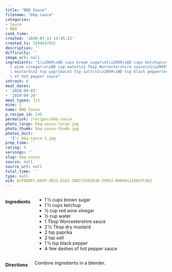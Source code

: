 ```yaml
---
title: "BBQ Sauce"
filename: "bbq-sauce"
categories:
- Sauce
- BBQ
cook_time: ''
created: '2020-07-13 13:45:22'
created_ts: 1594647922
description: ''
difficulty: ''
image_url: null
ingredients: "1\u2009\xBD cups brown sugar\n1\u2009\xBD cups ketchup\n\xBD cup red\
  \ wine vinegar\n\xBD cup water\n1 Tbsp Worcestershire sauce\n2\u2009\xBD Tbsp dry\
  \ mustard\n2 tsp paprika\n2 tsp salt\n1\u2009\xBD tsp black pepper\nA few dashes\
  \ of hot pepper sauce"
intrash: 0
meal_dates:
- '2020-09-03'
- '2020-09-20'
meal_types: 3|3
mine: 1
name: BBQ Sauce
p_recipe_id: 246
permalink: /recipes/bbq-sauce
photo_large: bbq-sauce-large.jpg
photo_thumb: bbq-sauce-thumb.jpg
photos_dict:
  '1': bbq-sauce-1.jpg
prep_time: ''
rating: 5
servings: ''
slug: bbq-sauce
source: null
source_url: null
total_time: ''
type: null
uid: 6CF0D8FC-A8FE-4D31-A163-38D715503D3D-29053-000401226697C402
---
```

<div class="large-8 medium-7 columns" id="writeup">	</div><!-- #writeup -->
</div><!-- #row-one -->
<div class="row" id="row-two">	<div class="medium-4 small-5 columns" id="ingredients"><h4>Ingredients</h4><div class="box box-ingredients content"><ul>
<li>1 ½ cups brown sugar</li>
<li>1 ½ cups ketchup</li>
<li>½ cup red wine vinegar</li>
<li>½ cup water</li>
<li>1 Tbsp Worcestershire sauce</li>
<li>2 ½ Tbsp dry mustard</li>
<li>2 tsp paprika</li>
<li>2 tsp salt</li>
<li>1 ½ tsp black pepper</li>
<li>A few dashes of hot pepper sauce</li>
</ul>
</div>	</div>	<div class="medium-6 small-7 columns" id="directions"><h4>Directions</h4><div class="box box-directions content"><p>Combine ingredients in a blender.</p>
</div>	</div>